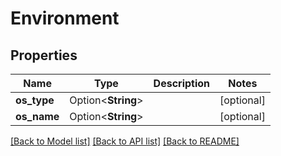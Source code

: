 # Environment

## Properties

Name | Type | Description | Notes
------------ | ------------- | ------------- | -------------
**os_type** | Option<**String**> |  | [optional]
**os_name** | Option<**String**> |  | [optional]

[[Back to Model list]](../README.md#documentation-for-models) [[Back to API list]](../README.md#documentation-for-api-endpoints) [[Back to README]](../README.md)


